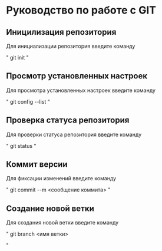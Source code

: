 # Руководство по работе с GIT

## Иницилизация репозитория
Для инициализации репозитория введите команду

"
git init
"
## Просмотр установленных настроек
Для просмотра установленных настроек введите команду

"
git config --list
"
## Проверка статуса репозитория
Для проверки статуса репозитория введите команду

"
git status
"

## Коммит версии
Для фиксации изменений введите команду

"
git commit --m <сообщение коммита>
"

## Создание новой ветки

Для создания новой ветки введите команду

"
git branch <имя ветки>

"
